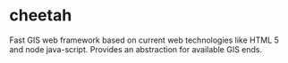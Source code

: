 cheetah
=======

Fast GIS web framework based on current web technologies like HTML 5 and node java-script. Provides an abstraction for available GIS ends. 